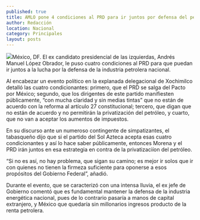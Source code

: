 ```yaml
---
published: true
title: AMLO pone 4 condiciones al PRD para ir juntos por defensa del petróleo
author: Redacción
location: Nacional
category: Principales
layout: posts
---
```


![](http://i.imgur.com/Nn7YtM7m.jpg)México, DF. El ex candidato presidencial de las izquierdas, Andrés Manuel López Obrador, le puso cuatro condiciones al PRD para que puedan ir juntos a la lucha por la defensa de la industria petrolera nacional.

Al encabezar un evento político en la explanada delegacional de Xochimilco detalló las cuatro condicionantes: primero, que el PRD se salga del Pacto por México; segundo, que los dirigentes de este partido manifiesten públicamente, “con mucha claridad y sin medias tintas” que no están de acuerdo con la reforma al artículo 27 constitucional; tercero, que digan que no están de acuerdo y no permitirán la privatización del petróleo, y cuarto, que no van a aceptar los aumentos de impuestos.

En su discurso ante un numeroso contingente de simpatizantes, el tabasqueño dijo que si el partido del Sol Azteca acepta esas cuatro condicionantes y así lo hace saber públicamente, entonces Morena y el PRD irán juntos en esa estrategia en contra de la privatizaciíon del petróleo.

“Si no es así, no hay problema, que sigan su camino; es mejor ir solos que ir con quienes no tienen la firmeza suficiente para oponerse a esos propósitos del Gobierno Federal”, añadió.

Durante el evento, que se caracterizó con una intensa lluvia, el ex jefe de Gobierno comentó que es fundamental mantener la defensa de la industria energética nacional, pues de lo contrario pasaría a manos de capital extranjero, y México que quedaría sin millonarios ingresos producto de la renta petrolera.

